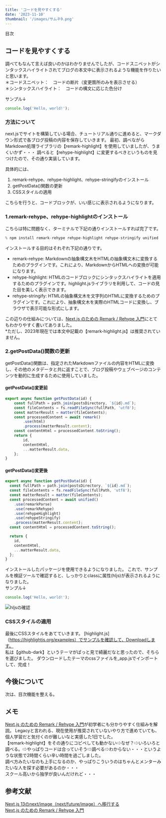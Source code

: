 ```yaml
---
title: 'コードを見やすくする'
date: '2023-11-10'
thumbnail: '/images/サムネ9.png'
---
```


目次

## コードを見やすくする
調べてもなんて言えば良いのかはわかりませんでしたが、コードスニペットがシンタックスハイライトされてブログの本文中に表示されるような機能を作りたいと思います。  
＊コードスニペット：　コードの断片（変更箇所のみを表示させる）  
＊シンタックスハイライト：　コードの構文に応じた色分け  

サンプル↓
```js
console.log('Hello, world!');
```

### 方法について
next.jsでサイトを構築している場合、チュートリアル通りに進めると、マークダウン形式で各ブログ投稿の内容を保存していきます。
最初、調べながらMarkdown処理ライブラリの【remark-highlight】を使用していましたが、うまくいかず・・・
調べると【rehype-highlight】に変更するべきというものを見つけたので、その通り実装しています。

具体的には、
1. remark-rehype、rehype-highlight、rehype-stringifyのインストール
2. getPostData()関数の更新
3. CSSスタイルの適用

こちらを行うと、コードブロックが、いい感じに表示されるようになります。

### 1.remark-rehype、rehype-highlightのインストール
こちらは特に問題なく、ターミナルで下記の通りインストールすれば完了です。  
```js
% npm install remark-rehype rehype-highlight rehype-stringify unified
```
インストールする目的はそれぞれ下記の通りです。
- remark-rehype: Markdownの抽象構文木をHTMLの抽象構文木に変換するためのプラグインです。これにより、MarkdownからHTMLへの変換が可能になります。  
- rehype-highlight: HTMLのコードブロックにシンタックスハイライトを適用するためのプラグインです。highlight.jsライブラリを利用して、コードの見た目を美しく表示できます。  
- rehype-stringify: HTMLの抽象構文木を文字列のHTMLに変換するためのプラグインです。これにより、抽象構文木を実際のHTMLコードに変換し、ブラウザで表示可能な形式にします。

この辺りの仕組みについては、[Next.js のための Remark / Rehype 入門](https://qiita.com/sankentou/items/f8eadb5722f3b39bbbf8)にとてもわかりやすく書いてありました。  
*ただし、2023年現在では本文中記載の【remark-highlight.js】は推奨されていません。

### 2.getPostData()関数の更新
getPostData()関数は、指定されたMarkdownファイルの内容をHTMLに変換し、その他のメタデータと共に返すことで、ブログ投稿やウェブページのコンテンツを動的に生成するために使用していました。

#### getPostData()変更前
```js
export async function getPostData(id) {
    const fullPath = path.join(postsDirectory, `${id}.md`);
    const fileContents = fs.readFileSync(fullPath, 'utf8');
    const matterResult = matter(fileContents);
    const processedContent = await remark()
        .use(html)
        .process(matterResult.content);
    const contentHtml = processedContent.toString();
    return {
        id,
        contentHtml,
        ...matterResult.data,
    };
}
```
#### getPostData()変更後
```js
export async function getPostData(id) {
  const fullPath = path.join(postsDirectory, `${id}.md`);
  const fileContents = fs.readFileSync(fullPath, 'utf8');
  const matterResult = matter(fileContents);
  const processedContent = await unified()
    .use(remarkParse)
    .use(remarkRehype)
    .use(rehypeHighlight)
    .use(rehypeStringify)
    .process(matterResult.content);
  const contentHtml = processedContent.toString();

  return {
    id,
    contentHtml,
    ...matterResult.data,
  };
}
```
インストールしたパッケージを使用できるようになりました。
これで、サンプルを検証ツールで確認すると、しっかりとclassに属性(hljs)が表示されるようになりました。  
サンプル↓
```js
console.log('Hello, world!');
```
![hljsの確認](/images/class-hljs.png)  

### CSSスタイルの適用
最後にCSSスタイルをあてていきます。
[highlight.js]（https://highlightjs.org/examples）でサンプルを確認して、Downloadします。  
私は【github-dark】というテーマがぱっと見で綺麗だなと思ったので、そちらを選びました。
ダウンロードしたテーマのcssファイルを_app.jsでインポートして、完成！

## 今後について
次は、目次機能を整える。

## メモ
[Next.js のための Remark / Rehype 入門](https://qiita.com/sankentou/items/f8eadb5722f3b39bbbf8)が初学者にも分かりやすく仕組みを解説。
Legacyと言われる、現在使用が推奨されていないやり方で進めていても、個人学習だと気付くのが難しいなと実感した1日でした。  
【remark-highlight】をその通りにコピペしても動かない⇨なぜ？⇨いろいろと調べる。⇨やっぱりコードは合っていそう⇨調べる⇨わからない・・・というような状態で2時間くらい辛い時間を過ごしました。  
調べ方みたいなのも上手になるのか、やっぱりこういうのはちゃんとメンターみたいな人を探す必要があるのか・・・  
スクール高いから独学が良いんだけれど・・・


## 参考文献
[Next.js 13のnext/image（next/future/image）へ移行する](https://ebisu.com/note/next-image-migration/)  
[Next.js のための Remark / Rehype 入門](https://qiita.com/sankentou/items/f8eadb5722f3b39bbbf8)